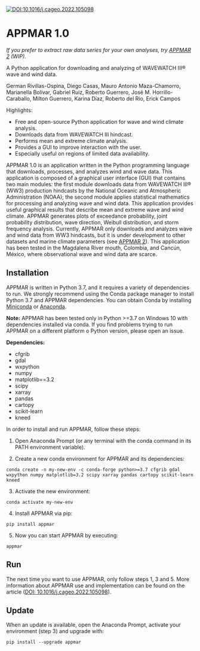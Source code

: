 [![DOI:10.1016/j.cageo.2022.105098](https://zenodo.org/badge/DOI/10.1016/j.cageo.2022.105098.svg)](https://doi.org/10.1016/j.cageo.2022.105098)


# APPMAR 1.0

*If you prefer to extract raw data series for your own analyses, try [APPMAR 2](https://github.com/cemanetwork/appmar2) (WIP).*

A Python application for downloading and analyzing of WAVEWATCH III® wave and wind data.

German Rivillas-Ospina, Diego Casas, Mauro Antonio Maza-Chamorro, Marianella Bolívar, Gabriel Ruiz, Roberto Guerrero,
José M. Horrillo-Caraballo, Milton Guerrero, Karina Díaz, Roberto del Rio, Erick Campos

Highlights:

* Free and open-source Python application for wave and wind climate analysis.
* Downloads data from WAVEWATCH III hindcast.
* Performs mean and extreme climate analysis.
* Provides a GUI to improve interaction with the user.
* Especially useful on regions of limited data availability.

APPMAR 1.0 is an application written in the Python programming language that downloads, processes, and analyzes wind and wave data. This application is composed of a graphical user interface (GUI) that contains two main modules: the first module downloads data from WAVEWATCH III® (WW3) production hindcasts by the National Oceanic and Atmospheric Administration (NOAA); the second module applies statistical mathematics for processing and analyzing wave and wind data. This application provides useful graphical results that describe mean and extreme wave and wind climate. APPMAR generates plots of exceedance probability, joint probability distribution, wave direction, Weibull distribution, and storm frequency analysis. Currently, APPMAR only downloads and analyzes wave and wind data from WW3 hindcasts, but it is under development to other datasets and marine climate parameters (see [APPMAR 2](https://github.com/cemanetwork/appmar2)). This application has been tested in the Magdalena River mouth, Colombia, and Cancún, México, where observational wave and wind data are scarce.

## Installation

APPMAR is written in Python 3.7, and it requires a variety of dependencies to run. We strongly recommend using the Conda package manager to install Python 3.7 and APPMAR dependencies. You can obtain Conda by installing [Miniconda](https://docs.conda.io/en/latest/miniconda.html) or [Anaconda](https://www.anaconda.com/).

**Note:** APPMAR has been tested only in Python >=3.7 on Windows 10 with dependencies installed via conda. If you find problems trying to run APPMAR on a different platform o Python version, please open an issue.

**Dependencies:**

- cfgrib
- gdal
- wxpython
- numpy
- matplotlib==3.2
- scipy
- xarray
- pandas
- cartopy
- scikit-learn
- kneed

In order to install and run APPMAR, follow these steps:

1. Open Anaconda Prompt (or any terminal with the conda command in its PATH environment variable).

2. Create a new conda environment for APPMAR and its dependencies:

```
conda create -n my-new-env -c conda-forge python>=3.7 cfgrib gdal wxpython numpy matplotlib=3.2 scipy xarray pandas cartopy scikit-learn kneed
```

3. Activate the new environment:

```
conda activate my-new-env
```

4. Install APPMAR via pip:

```
pip install appmar
```

5. Now you can start APPMAR by executing:

```
appmar
```

## Run

The next time you want to use APPMAR, only follow steps 1, 3 and 5. More information about APPMAR use and implementation can be found on the article ([DOI: 10.1016/j.cageo.2022.105098](https://doi.org/10.1016/j.cageo.2022.105098)).

## Update

When an update is available, open the Anaconda Prompt, activate your environment (step 3) and upgrade with:

```
pip install --upgrade appmar
```
